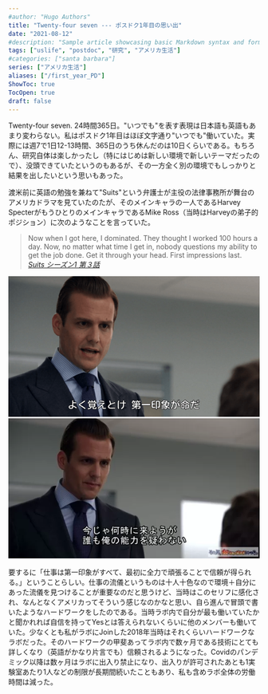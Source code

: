 ```yaml
---
#author: "Hugo Authors"
title: "Twenty-four seven --- ポスドク1年目の思い出"
date: "2021-08-12"
#description: "Sample article showcasing basic Markdown syntax and formatting for HTML elements."
tags: ["uslife", "postdoc", "研究", "アメリカ生活"]
#categories: ["santa barbara"]
series: ["アメリカ生活"]
aliases: ["/first_year_PD"]
ShowToc: true
TocOpen: true
draft: false
---
```


Twenty-four seven. 24時間365日。"いつでも"を表す表現は日本語も英語もあまり変わらない。私はポスドク1年目はほぼ文字通り"いつでも"働いていた。実際には週7で1日12-13時間、365日のうち休んだのは10日くらいである。もちろん、研究自体は楽しかったし（特にはじめは新しい環境で新しいテーマだったので）、没頭できていたというのもあるが、その一方全く別の環境でもしっかりと結果を出したいという思いもあった。

渡米前に英語の勉強を兼ねて"Suits"という弁護士が主役の法律事務所が舞台のアメリカドラマを見ていたのたが、そのメインキャラの一人であるHarvey SpecterがもうひとりのメインキャラであるMike Ross（当時はHarveyの弟子的ポジション）に次のようなことを言っていた。

> Now when I got here, I dominated. They thought I worked 100 hours a day. Now, no matter what time I get in, nobody questions my ability to get the job done. Get it through your head. First impressions last.
> <cite>[Suits シーズン1 第３話](https://www.imdb.com/title/tt1632701/)</cite>

![](images/2021-08-08-21-39-46.png#center)
![](images/2021-08-08-21-41-33.png#center)

要するに「仕事は第一印象がすべて、最初に全力で頑張ることで信頼が得られる。」ということらしい。仕事の流儀というものは十人十色なので環境＋自分にあった流儀を見つけることが重要なのだと思うけど、当時はこのセリフに感化され、なんとなくアメリカってそういう感じなのかなと思い、自ら進んで冒頭で書いたようなハードワークをしたのである。当時ラボ内で自分が最も働いていたかと聞かれれば自信を持ってYesとは答えられないくらいに他のメンバーも働いていた。少なくとも私がラボにJoinした2018年当時はそれくらいハードワークなラボだった。そのハードワークの甲斐あってラボ内で数ヶ月である技術にとても詳しくなり（英語がかなり片言でも）信頼されるようになった。Covidのパンデミック以降は数ヶ月はラボに出入り禁止になり、出入りが許可されたあとも1実験室あたり1人などの制限が長期間続いたこともあり、私も含めラボ全体の労働時間は減った。